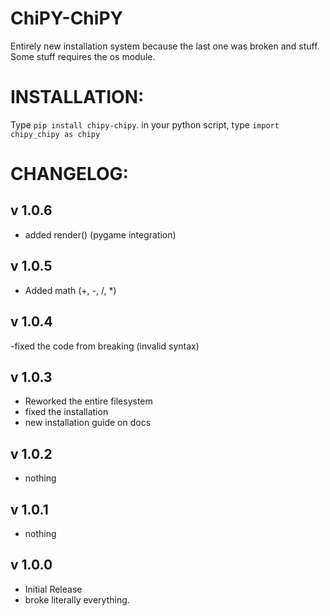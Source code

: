 # ChiPY-ChiPY
Entirely new installation system because the last one was broken and stuff. Some stuff requires the os module.

# INSTALLATION:
Type `pip install chipy-chipy`.
 in your python script, type `import chipy_chipy as chipy`

# CHANGELOG:

v 1.0.6
-------

- added render() (pygame integration)


v 1.0.5
------

- Added math (+, -, /, *)


v 1.0.4
------

-fixed the code from breaking (invalid syntax)

v 1.0.3
-------

- Reworked the entire filesystem
- fixed the installation
- new installation guide on docs

v 1.0.2
-------

- nothing

v 1.0.1
-------

- nothing

v 1.0.0
-------

- Initial Release
- broke literally everything.